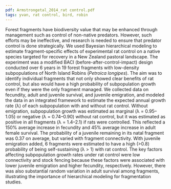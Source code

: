 ```yaml
---
pdf: Armstrongetal_2014_rat control.pdf
tags: yvan, rat control, bird, robin
---
```

Forest fragments have biodiversity value that may be enhanced through management such as control of non-native predators. However, such efforts may be ineffective, and research is needed to ensure that predator control is done strategically. We used Bayesian hierarchical modeling to estimate fragment-specific effects of experimental rat control on a native species targeted for recovery in a New Zealand pastoral landscape. The experiment was a modified BACI (before-after-control-impact) design conducted over 6 years in 19 forest fragments with low-density subpopulations of North Island Robins (*Petroica longipes*). The aim was to identify individual fragments that not only showed clear benefits of rat control, but also would have a high probability of subpopulation growth even if they were the only fragment managed. We collected data on fecundity, adult and juvenile survival, and juvenile emigration, and modeled the data in an integrated framework to estimate the expected annual growth rate (λ) of each subpopulation with and without rat control. Without emigration, subpopulation growth was estimated as marginal (λ = 0.95–1.05) or negative (λ = 0.74–0.90) without rat control, but it was estimated as positive in all fragments (λ = 1.4–2.1) if rats were controlled. This reflected a 150% average increase in fecundity and 45% average increase in adult female survival. The probability of a juvenile remaining in its natal fragment was 0.37 on average, but varied with fragment connectivity. With juvenile emigration added, 6 fragments were estimated to have a high (>0.8) probability of being self-sustaining (λ > 1) with rat control. The key factors affecting subpopulation growth rates under rat control were low connectivity and stock fencing because these factors were associated with lower juvenile emigration and higher fecundity, respectively. However, there was also substantial random variation in adult survival among fragments, illustrating the importance of hierarchical modeling for fragmentation studies.
